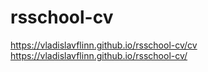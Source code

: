 # rsschool-cv

https://vladislavflinn.github.io/rsschool-cv/cv
https://vladislavflinn.github.io/rsschool-cv/
